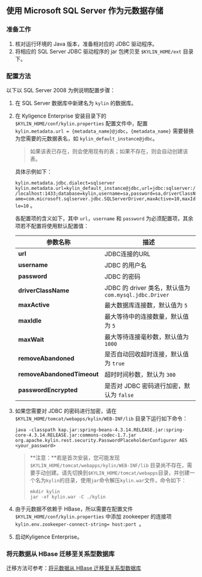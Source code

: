 ## 使用 Microsoft SQL Server 作为元数据存储


### 准备工作

1. 核对运行环境的  Java 版本，准备相对应的 JDBC 驱动程序。
2. 将相应的 SQL Server JDBC 驱动程序的 jar 包拷贝至 `$KYLIN_HOME/ext`  目录下。

### 配置方法

以下以 SQL Server 2008 为例说明配置步骤：
1. 在 SQL Server 数据库中新建名为 `kylin` 的数据库。

2. 在 Kyligence Enterprise 安装目录下的 `$KYLIN_HOME/conf/kylin.properties` 配置文件中，配置 `kylin.metadata.url = {metadata_name}@jdbc`，`{metadata_name}` 需要替换为您需要的元数据表名，如 `kylin_default_instance@jdbc`。

   > 如果该表已存在，则会使用现有的表；如果不存在，则会自动创建该表。

   具体示例如下：

   `kylin.metadata.jdbc.dialect=sqlserver` `kylin.metadata.url=kylin_default_instance@jdbc,url=jdbc:sqlserver://localhost:1433;database=kylin,username=sa,password=sa,driverClassName=com.microsoft.sqlserver.jdbc.SQLServerDriver,maxActive=10,maxIdle=10`  。

   各配置项的含义如下，其中 `url`，`username` 和 `password` 为必须配置项，其余项若不配置将使用默认配置值：

   

   | 参数名称                   | 描述                                                  |
   | -------------------------- | ----------------------------------------------------- |
   | **url**                    | JDBC连接的URL                                         |
   | **username**               | JDBC 的用户名                                         |
   | **password**               | JDBC 的密码                                           |
   | **driverClassName**        | JDBC 的 driver 类名，默认值为 `com.mysql.jdbc.Driver` |
   | **maxActive**              | 最大数据库连接数，默认值为 `5`                        |
   | **maxIdle**                | 最大等待中的连接数量，默认值为 `5`                    |
   | **maxWait**                | 最大等待连接毫秒数，默认值为 `1000`                   |
   | **removeAbandoned**        | 是否自动回收超时连接，默认值为 `true`                 |
   | **removeAbandonedTimeout** | 超时时间秒数，默认为 `300`                            |
   | **passwordEncrypted**      | 是否对 JDBC 密码进行加密，默认为 `false`              |

   

3. 如果您需要对 JDBC 的密码进行加密，请在 `$KYLIN_HOME/tomcat/webapps/kylin/WEB-INF/lib` 目录下运行如下命令：

   ```shell
   java -classpath kap.jar:spring-beans-4.3.14.RELEASE.jar:spring-core-4.3.14.RELEASE.jar:commons-codec-1.7.jar org.apache.kylin.rest.security.PasswordPlaceholderConfigurer AES <your_password>
   ```
   > **注意：**若是首次安装，您可能发现 `$KYLIN_HOME/tomcat/webapps/kylin/WEB-INF/lib` 目录尚不存在，需要手动创建。请先切换到`$KYLIN_HOME/tomcat/webapps`目录，并创建一个名为`kylin`的目录，使用`jar`命令解压`kylin.war`文件，命令如下：
   >
   > ```
   > mkdir kylin
   > jar -xf kylin.war -C ./kylin
   > ```

4. 由于元数据不依赖于 HBase，所以需要在配置文件 `$KYLIN_HOME/conf/kylin.properties` 中添加 zookeeper 的连接项 `kylin.env.zookeeper-connect-string= host:port `。

5. 启动Kyligence Enterprise。

### 将元数据从 HBase 迁移至关系型数据库

迁移方法可参考：[将元数据从 HBase 迁移至关系型数据库](../rdbms_metastore/migrate_metastore_to_rdbms.cn.md)